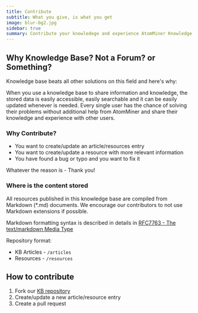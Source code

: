 ```yaml
---
title: Contribute
subtitle: What you give, is what you get
image: blur-bg2.jpg
sidebar: true
summary: Contribute your knowledege and experience AtomMiner Knowledge Base.
---
```


## Why Knowledge Base? Not a Forum? or Something?

Knowledge base beats all other solutions on this field and here's why:

When you use a knowledge base to share information and knowledge, the stored data is easily accessible, easily searchable and it can be easily updated whenever is needed. Every single user has the chance of solving their problems without additional help from AtomMiner and share their knowledge and experience with other users.

### Why Contribute?

* You want to create/update an article/resources entry
* You want to create/update a resource with more relevant information
* You have found a bug or typo and you want to fix it

Whatever the reason is - Thank you!

### Where is the content stored

All resources published in this knowledge base are compiled from Markdown (*.md) documents. We encourage our contributors to not use Markdown extensions if possible.

Markdown formatting syntax is described in details in [RFC7763 - The text/markdown Media Type](https://datatracker.ietf.org/doc/html/rfc7763)

Repository format:

* KB Articles - `/articles`
* Resources - `/resources`

## How to contribute

1. Fork our [KB repository](https://github.com/atomminer/knowledgebase)
2. Create/update a new article/resource entry
3. Create a pull request 